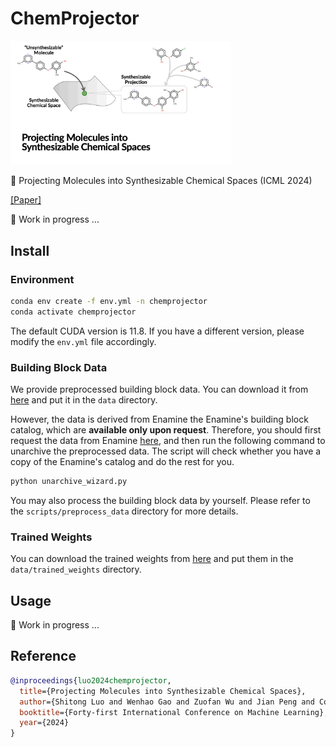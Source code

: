 # ChemProjector

<img src="./assets/animate.gif" alt="cover" style="width:70%;" />

:dart: Projecting Molecules into Synthesizable Chemical Spaces (ICML 2024)

[[Paper]](https://arxiv.org/abs/2406.04628)

:construction: Work in progress ...

## Install

### Environment

```bash
conda env create -f env.yml -n chemprojector
conda activate chemprojector
```

The default CUDA version is 11.8. If you have a different version, please modify the `env.yml` file accordingly.


### Building Block Data

We provide preprocessed building block data. You can download it from [here]() and put it in the `data` directory.

However, the data is derived from Enamine the Enamine's building block catalog, which are **available only upon request**.
Therefore, you should first request the data from Enamine [here](https://enamine.net/building-blocks/building-blocks-catalog), and then run the following command to unarchive the preprocessed data. The script will check whether you have a copy of the Enamine's catalog and do the rest for you.
```bash
python unarchive_wizard.py
```

You may also process the building block data by yourself. Please refer to the `scripts/preprocess_data` directory for more details.


### Trained Weights

You can download the trained weights from [here]() and put them in the `data/trained_weights` directory.


## Usage

:construction: Work in progress ...


## Reference

```bibtex
@inproceedings{luo2024chemprojector,
  title={Projecting Molecules into Synthesizable Chemical Spaces},
  author={Shitong Luo and Wenhao Gao and Zuofan Wu and Jian Peng and Connor W. Coley and Jianzhu Ma},
  booktitle={Forty-first International Conference on Machine Learning},
  year={2024}
}
```